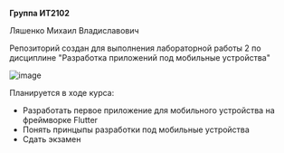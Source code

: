 **Группа ИТ2102**

Ляшенко Михаил Владиславович

Репозиторий создан для выполнения лабораторной работы 2 по дисциплине "Разработка приложений под мобильные устройства"

![image](https://github.com/MiWanya/IT2102_LYASHENKO/assets/146923784/a1916148-7f51-4f10-a336-d430305bb14f)

Планируется в ходе курса:
- Разработать первое приложение для мобильного устройства на фреймворке Flutter
- Понять принцыпы разработки под мобильные устройства
- Сдать экзамен
